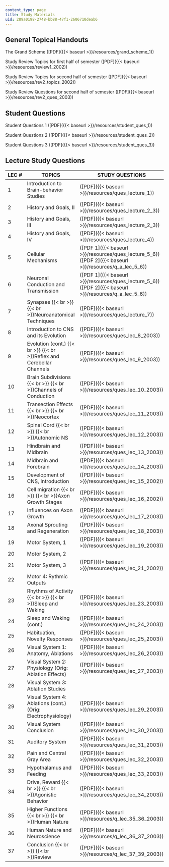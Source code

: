 ```yaml
---
content_type: page
title: Study Materials
uid: 289a0198-2748-bb88-47f1-2606710deab6
---
```


General Topical Handouts
------------------------

The Grand Scheme ([PDF]({{< baseurl >}}/resources/grand_scheme_1))

Study Review Topics for first half of semester ([PDF]({{< baseurl >}}/resources/review1_2002))

Study Review Topics for second half of semester ([PDF]({{< baseurl >}}/resources/rev2_topics_2002))

Study Review Questions for second half of semester ([PDF]({{< baseurl >}}/resources/rev2_ques_2003))

Student Questions
-----------------

Student Questions 1 ([PDF]({{< baseurl >}}/resources/student_ques_1))

Student Questions 2 ([PDF]({{< baseurl >}}/resources/student_ques_2))

Student Questions 3 ([PDF]({{< baseurl >}}/resources/student_ques_3))

Lecture Study Questions
-----------------------

| LEC # | TOPICS | STUDY QUESTIONS |
| --- | --- | --- |
| 1 | Introduction to Brain-behavior Studies | ([PDF]({{< baseurl >}}/resources/ques_lecture_1)) |
| 2 | History and Goals, II | ([PDF]({{< baseurl >}}/resources/ques_lecture_2_3)) |
| 3 | History and Goals, III | ([PDF]({{< baseurl >}}/resources/ques_lecture_2_3)) |
| 4 | History and Goals, IV | ([PDF]({{< baseurl >}}/resources/ques_lecture_4)) |
| 5 | Cellular Mechanisms | ([PDF 1]({{< baseurl >}}/resources/ques_lecture_5_6)) ([PDF 2]({{< baseurl >}}/resources/q_a_lec_5_6)) |
| 6 | Neuronal Conduction and Transmission | ([PDF 1]({{< baseurl >}}/resources/ques_lecture_5_6)) ([PDF 2]({{< baseurl >}}/resources/q_a_lec_5_6)) |
| 7 | Synapses  {{< br >}}  {{< br >}}Neuroanatomical Techniques | ([PDF]({{< baseurl >}}/resources/ques_lecture_7)) |
| 8 | Introduction to CNS and its Evolution | ([PDF]({{< baseurl >}}/resources/ques_lec_8_2003)) |
| 9 | Evolution (cont.)  {{< br >}}  {{< br >}}Reflex and Cerebellar Channels | ([PDF]({{< baseurl >}}/resources/ques_lec_9_2003)) |
| 10 | Brain Subdivisions  {{< br >}}  {{< br >}}Channels of Conduction | ([PDF]({{< baseurl >}}/resources/ques_lec_10_2003)) |
| 11 | Transection Effects  {{< br >}}  {{< br >}}Neocortex | ([PDF]({{< baseurl >}}/resources/ques_lec_11_2003)) |
| 12 | Spinal Cord  {{< br >}}  {{< br >}}Autonomic NS | ([PDF]({{< baseurl >}}/resources/ques_lec_12_2003)) |
| 13 | Hindbrain and Midbrain | ([PDF]({{< baseurl >}}/resources/ques_lec_13_2003)) |
| 14 | Midbrain and Forebrain | ([PDF]({{< baseurl >}}/resources/ques_lec_14_2003)) |
| 15 | Development of CNS, Introduction | ([PDF]({{< baseurl >}}/resources/ques_lec_15_2002)) |
| 16 | Cell migration  {{< br >}}  {{< br >}}Axon Growth Stages | ([PDF]({{< baseurl >}}/resources/ques_lec_16_2002)) |
| 17 | Influences on Axon Growth | ([PDF]({{< baseurl >}}/resources/ques_lec_17_2003)) |
| 18 | Axonal Sprouting and Regeneration | ([PDF]({{< baseurl >}}/resources/ques_lec_18_2003)) |
| 19 | Motor System, 1 | ([PDF]({{< baseurl >}}/resources/ques_lec_19_2003)) |
| 20 | Motor System, 2 | &nbsp; |
| 21 | Motor System, 3 | ([PDF]({{< baseurl >}}/resources/ques_lec_21_2002)) |
| 22 | Motor 4: Rythmic Outputs | &nbsp; |
| 23 | Rhythms of Activity  {{< br >}}  {{< br >}}Sleep and Waking | ([PDF]({{< baseurl >}}/resources/ques_lec_23_2003)) |
| 24 | Sleep and Waking (cont.) | ([PDF]({{< baseurl >}}/resources/ques_lec_24_2003)) |
| 25 | Habituation, Novelty Responses | ([PDF]({{< baseurl >}}/resources/ques_lec_25_2003)) |
| 26 | Visual System 1: Anatomy, Ablations | ([PDF]({{< baseurl >}}/resources/ques_lec_26_2003)) |
| 27 | Visual System 2: Physiology (Orig: Ablation Effects) | ([PDF]({{< baseurl >}}/resources/ques_lec_27_2003)) |
| 28 | Visual System 3: Ablation Studies | &nbsp; |
| 29 | Visual System 4: Ablations (cont.) (Orig: Electrophysiology) | ([PDF]({{< baseurl >}}/resources/ques_lec_29_2003)) |
| 30 | Visual System Conclusion | ([PDF]({{< baseurl >}}/resources/ques_lec_30_2003)) |
| 31 | Auditory System | ([PDF]({{< baseurl >}}/resources/ques_lec_31_2003)) |
| 32 | Pain and Central Gray Area | ([PDF]({{< baseurl >}}/resources/ques_lec_32_2003)) |
| 33 | Hypothalamus and Feeding | ([PDF]({{< baseurl >}}/resources/ques_lec_33_2003)) |
| 34 | Drive, Reward  {{< br >}}  {{< br >}}Agonistic Behavior | ([PDF]({{< baseurl >}}/resources/ques_lec_34_2003)) |
| 35 | Higher Functions  {{< br >}}  {{< br >}}Human Nature | ([PDF]({{< baseurl >}}/resources/q_lec_35_36_2003)) |
| 36 | Human Nature and Neuroscience | ([PDF]({{< baseurl >}}/resources/q_lec_36_37_2003)) |
| 37 | Conclusion  {{< br >}}  {{< br >}}Review | ([PDF]({{< baseurl >}}/resources/q_lec_37_39_2003))
